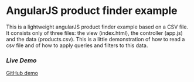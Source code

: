 AngularJS product finder example
================================

This is a lightweight angularJS product finder example based on a CSV file. It consists only of three files: the view (index.html), the controller (app.js) and the data (products.csv). This is a little demonstration of how to read a csv file and of how to apply queries and filters to this data. 


### ***Live Demo***

<a href="http://htmlpreview.github.io/?https://github.com/axax/ng-product-finder/blob/master/index.html" target="_blank">GitHub demo</a>
